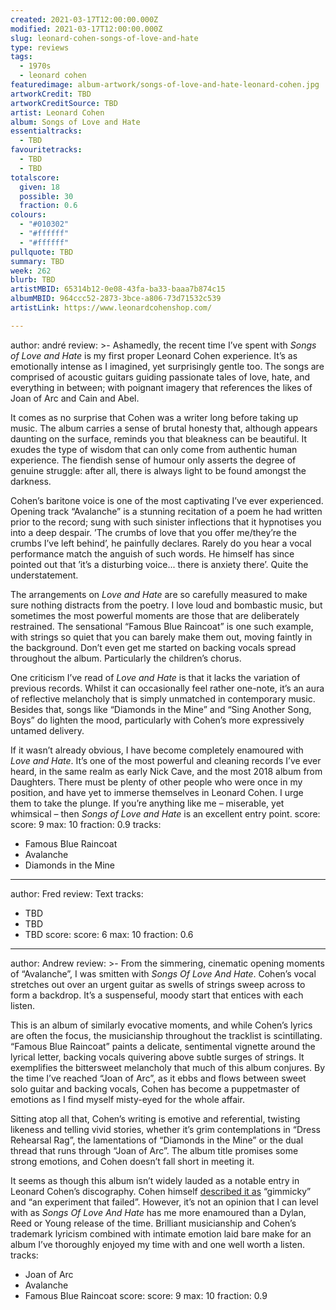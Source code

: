 ```yaml
---
created: 2021-03-17T12:00:00.000Z
modified: 2021-03-17T12:00:00.000Z
slug: leonard-cohen-songs-of-love-and-hate
type: reviews
tags:
  - 1970s
  - leonard cohen
featuredimage: album-artwork/songs-of-love-and-hate-leonard-cohen.jpg
artworkCredit: TBD
artworkCreditSource: TBD
artist: Leonard Cohen
album: Songs of Love and Hate
essentialtracks:
  - TBD
favouritetracks:
  - TBD
  - TBD
totalscore:
  given: 18
  possible: 30
  fraction: 0.6
colours:
  - "#010302"
  - "#ffffff"
  - "#ffffff"
pullquote: TBD
summary: TBD
week: 262
blurb: TBD
artistMBID: 65314b12-0e08-43fa-ba33-baaa7b874c15
albumMBID: 964ccc52-2873-3bce-a806-73d71532c539
artistLink: https://www.leonardcohenshop.com/

---
```

author: andré
review: >-
  Ashamedly, the recent time I’ve spent with _Songs of Love and Hate_ is my first proper Leonard Cohen experience. It’s as emotionally intense as I imagined, yet surprisingly gentle too. The songs are comprised of acoustic guitars guiding passionate tales of love, hate, and everything in between; with poignant imagery that references the likes of Joan of Arc and Cain and Abel.


  It comes as no surprise that Cohen was a writer long before taking up music. The album carries a sense of brutal honesty that, although appears daunting on the surface, reminds you that bleakness can be beautiful. It exudes the type of wisdom that can only come from authentic human experience. The fiendish sense of humour only asserts the degree of genuine struggle: after all, there is always light to be found amongst the darkness.


  Cohen’s baritone voice is one of the most captivating I’ve ever experienced. Opening track “Avalanche” is a stunning recitation of a poem he had written prior to the record; sung with such sinister inflections that it hypnotises you into a deep despair. ’The crumbs of love that you offer me/they’re the crumbs I’ve left behind’, he painfully declares. Rarely do you hear a vocal performance match the anguish of such words. He himself has since pointed out that ’it’s a disturbing voice... there is anxiety there’. Quite the understatement.


  The arrangements on _Love and Hate_ are so carefully measured to make sure nothing distracts from the poetry. I love loud and bombastic music, but sometimes the most powerful moments are those that are deliberately restrained. The sensational “Famous Blue Raincoat” is one such example, with strings so quiet that you can barely make them out, moving faintly in the background. Don’t even get me started on backing vocals spread throughout the album. Particularly the children’s chorus.


  One criticism I’ve read of _Love and Hate_ is that it lacks the variation of previous records. Whilst it can occasionally feel rather one-note, it’s an aura of reflective melancholy that is simply unmatched in contemporary music. Besides that, songs like “Diamonds in the Mine” and “Sing Another Song, Boys” do lighten the mood, particularly with Cohen’s more expressively untamed delivery.


  If it wasn’t already obvious, I have become completely enamoured with _Love and Hate_. It’s one of the most powerful and cleaning records I’ve ever heard, in the same realm as early Nick Cave, and the most 2018 album from Daughters. There must be plenty of other people who were once in my position, and have yet to immerse themselves in Leonard Cohen. I urge them to take the plunge. If you’re anything like me – miserable, yet whimsical – then _Songs of Love and Hate_ is an excellent entry point.
score:
  score: 9
  max: 10
  fraction: 0.9
tracks:
  - Famous Blue Raincoat
  - Avalanche
  - Diamonds in the Mine

---
author: Fred
review: Text
tracks:
  - TBD
  - TBD
  - TBD
score:
  score: 6
  max: 10
  fraction: 0.6

---
author: Andrew
review: >-
  From the simmering, cinematic opening moments of “Avalanche”, I was smitten with _Songs Of Love And Hate_. Cohen’s vocal stretches out over an urgent guitar as swells of strings sweep across to form a backdrop. It’s a suspenseful, moody start that entices with each listen.


  This is an album of similarly evocative moments, and while Cohen’s lyrics are often the focus, the musicianship throughout the tracklist is scintillating. “Famous Blue Raincoat” paints a delicate, sentimental vignette around the lyrical letter, backing vocals quivering above subtle surges of strings. It exemplifies the bittersweet melancholy that much of this album conjures. By the time I’ve reached “Joan of Arc”, as it ebbs and flows between sweet solo guitar and backing vocals, Cohen has become a puppetmaster of emotions as I find myself misty-eyed for the whole affair.


  Sitting atop all that, Cohen’s writing is emotive and referential, twisting likeness and telling vivid stories, whether it’s grim contemplations in “Dress Rehearsal Rag”, the lamentations of “Diamonds in the Mine” or the dual thread that runs through “Joan of Arc”. The album title promises some strong emotions, and Cohen doesn’t fall short in meeting it.


  It seems as though this album isn’t widely lauded as a notable entry in Leonard Cohen’s discography. Cohen himself [described it as](https://www.leonardcohenfiles.com/nme2.html) “gimmicky” and “an experiment that failed”. However, it’s not an opinion that I can level with as _Songs Of Love And Hate_ has me more enamoured than a Dylan, Reed or Young release of the time. Brilliant musicianship and Cohen’s trademark lyricism combined with intimate emotion laid bare make for an album I’ve thoroughly enjoyed my time with and one well worth a listen.
tracks:
  - Joan of Arc
  - Avalanche
  - Famous Blue Raincoat
score:
  score: 9
  max: 10
  fraction: 0.9
